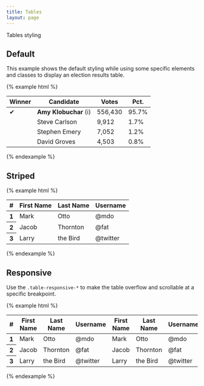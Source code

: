 ```yaml
---
title: Tables
layout: page
---
```


Tables styling

## Default

This example shows the default styling while using some specific elements and classes to display an election results table.

{% example html %}
<table>
  <thead>
    <tr>
      <th><span class="sr-only">Winner</span></th>
      <th>Candidate</th>
      <th class="text-right">Votes</th>
      <th class="text-right">Pct.</th>
    </tr>
  </thead>

  <tbody>
    <tr class="active-row">
      <td>✔</td>
      <td><strong>Amy Klobuchar</strong> (i)</td>
      <td class="text-right">556,430</td>
      <td class="text-right">95.7%</td>
    </tr>
    <tr>
      <td></td>
      <td>Steve Carlson</td>
      <td class="text-right">9,912</td>
      <td class="text-right">1.7%</td>
    </tr>
    <tr>
      <td></td>
      <td>Stephen Emery</td>
      <td class="text-right">7,052</td>
      <td class="text-right">1.2%</td>
    </tr>
    <tr>
      <td></td>
      <td>David Groves</td>
      <td class="text-right">4,503</td>
      <td class="text-right">0.8%</td>
    </tr>
  </tbody>
</table>
{% endexample %}

## Striped

{% example html %}
<table class="table-striped">
  <thead>
    <tr>
      <th>#</th>
      <th>First Name</th>
      <th>Last Name</th>
      <th>Username</th>
    </tr>
  </thead>
  <tbody>
    <tr>
      <th scope="row">1</th>
      <td>Mark</td>
      <td>Otto</td>
      <td>@mdo</td>
    </tr>
    <tr>
      <th scope="row">2</th>
      <td>Jacob</td>
      <td>Thornton</td>
      <td>@fat</td>
    </tr>
    <tr>
      <th scope="row">3</th>
      <td>Larry</td>
      <td>the Bird</td>
      <td>@twitter</td>
    </tr>
  </tbody>
</table>
{% endexample %}

## Responsive

Use the `.table-responsive-*` to make the table overflow and scrollable at a specific breakpoint.

{% example html %}
<table class="table-striped table-responsive-md">
  <thead>
    <tr>
      <th>#</th><th>First Name</th><th>Last Name</th><th>Username</th><th>First Name</th><th>Last Name</th><th>Username</th>
    </tr>
  </thead>
  <tbody>
    <tr>
      <th scope="row">1</th><td>Mark</td><td>Otto</td><td>@mdo</td><td>Mark</td><td>Otto</td><td>@mdo</td>
    </tr>
    <tr>
      <th scope="row">2</th><td>Jacob</td><td>Thornton</td><td>@fat</td><td>Jacob</td><td>Thornton</td><td>@fat</td>
    </tr>
    <tr>
      <th scope="row">3</th><td>Larry</td><td>the Bird</td><td>@twitter</td><td>Larry</td><td>the Bird</td><td>@twitter</td>
    </tr>
  </tbody>
</table>
{% endexample %}
